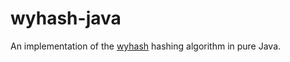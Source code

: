 # wyhash-java
An implementation of the [wyhash](https://github.com/wangyi-fudan/wyhash) hashing algorithm in pure Java.

